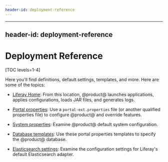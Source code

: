 ```yaml
---
header-id: deployment-reference
---
```


---
header-id: deployment-reference
---

# Deployment Reference

[TOC levels=1-4]

Here you'll find definitions, default settings, templates, and more. Here are
some of the topics:

-   [Liferay Home](/deployment/reference/-/knowledge_base/7-2/liferay-home):
    From this location, @product@ launches applications, applies configurations,
    loads JAR files, and generates logs. 

-   [Portal properties](/deployment/reference/-/knowledge_base/7-2/portal-properties): 
    Use a `portal-ext.properties` file (or another qualified properties file) to
    configure @product@ and override features. 

-   [System properties](/deployment/reference/-/knowledge_base/7-2/system-properties):
    Examine @product@ default system configuration. 

-   [Database templates](/deployment/reference/-/knowledge_base/7-2/database-templates):
    Use these portal properties templates to specify the @product@ database. 

-   [Elasticsearch settings](/deployment/reference/-/knowledge_base/7-2/elasticsearch-settings):
    Examine the configuration settings for Liferay's default Elasticsearch
    adapter. 
